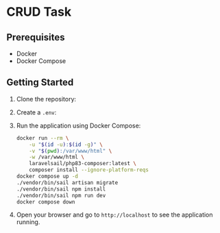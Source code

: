 # CRUD Task

## Prerequisites

- Docker
- Docker Compose

## Getting Started

1. Clone the repository:

2. Create a `.env`:

3. Run the application using Docker Compose:

    ```bash
    docker run --rm \
        -u "$(id -u):$(id -g)" \
        -v "$(pwd):/var/www/html" \
        -w /var/www/html \
        laravelsail/php83-composer:latest \
        composer install --ignore-platform-reqs
    docker compose up -d
    ./vendor/bin/sail artisan migrate
    ./vendor/bin/sail npm install
    ./vendor/bin/sail npm run dev
    docker compose down
    ```

4. Open your browser and go to `http://localhost` to see the application running.

